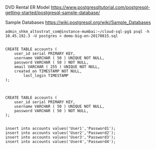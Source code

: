 
DVD Rental ER Model
https://www.postgresqltutorial.com/postgresql-getting-started/postgresql-sample-database/

Sample Databases
https://wiki.postgresql.org/wiki/Sample_Databases

```
admin_shkm_altostrat_com@instance-mumbai:~/cloud-sql-pg$ psql -h 10.45.192.3 -U postgres < demo-big-en-20170815.sql

```


```

CREATE TABLE accounts (
	user_id serial PRIMARY KEY,
	username VARCHAR ( 50 ) UNIQUE NOT NULL,
	password VARCHAR ( 50 ) NOT NULL,
	email VARCHAR ( 255 ) UNIQUE NOT NULL,
	created_on TIMESTAMP NOT NULL,
        last_login TIMESTAMP
);



CREATE TABLE accounts (
	user_id serial PRIMARY KEY,
	username VARCHAR ( 50 ) UNIQUE NOT NULL,
	password VARCHAR ( 50 ) NOT NULL,
);


insert into accounts values('User1','Password1');
insert into accounts values('User2','Password2');
insert into accounts values('User3','Password3');
insert into accounts values('User4','Password4');

